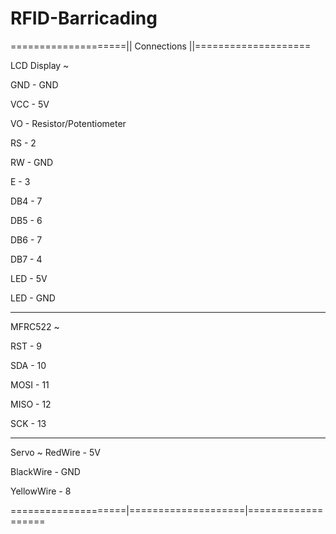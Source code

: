 # RFID-Barricading

====================|| Connections ||====================



LCD Display ~

GND  - GND

VCC   - 5V

VO     - Resistor/Potentiometer

RS 	   - 2

RW    - GND

E	   - 3

DB4   - 7

DB5   - 6

DB6   - 7

DB7   - 4

LED   - 5V

LED   - GND

______________________________________________________

MFRC522 ~

RST     - 9

SDA    - 10

MOSI  - 11

MISO  - 12

SCK    - 13

______________________________________________________

Servo ~
RedWire - 5V

BlackWire - GND

YellowWire  - 8

====================|====================|===================
